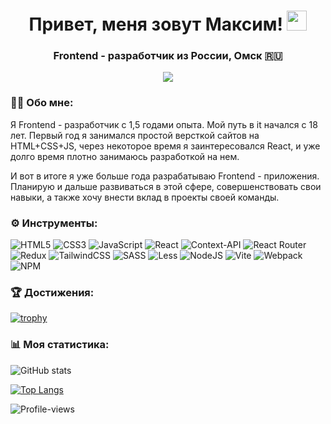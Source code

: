 <h1 align="center">Привет, меня зовут Максим! 
<img src="https://github.com/blackcater/blackcater/raw/main/images/Hi.gif" height="32"/></h1>
<h3 align="center">Frontend - разработчик из России, Омск 🇷🇺</h3>
<div style="width: 100%;" align="center"><img src="https://i.pinimg.com/originals/54/e3/7d/54e37d8074ebcde1d96c77d7b2a7f310.gif"/></div>


### 👨‍💻 Обо мне:
Я Frontend - разработчик с 1,5 годами опыта. Мой путь в it начался c 18 лет. Первый год я занимался простой версткой сайтов на HTML+CSS+JS, через некоторое время я заинтересовался React, и уже долго время плотно занимаюсь разработкой на нем.

И вот в итоге я уже больше года разрабатываю Frontend - приложения. Планирую и дальше развиваться в этой сфере, совершенствовать свои навыки, а также хочу внести вклад в проекты своей команды.

### ⚙️ Инструменты:
![HTML5](https://img.shields.io/badge/html5-%23E34F26.svg?style=for-the-badge&logo=html5&logoColor=white)
![CSS3](https://img.shields.io/badge/css3-%231572B6.svg?style=for-the-badge&logo=css3&logoColor=white)
![JavaScript](https://img.shields.io/badge/javascript-%23323330.svg?style=for-the-badge&logo=javascript&logoColor=%23F7DF1E)
![React](https://img.shields.io/badge/react-%2320232a.svg?style=for-the-badge&logo=react&logoColor=%2361DAFB)
![Context-API](https://img.shields.io/badge/Context--Api-000000?style=for-the-badge&logo=react)
![React Router](https://img.shields.io/badge/React_Router-CA4245?style=for-the-badge&logo=react-router&logoColor=white)
![Redux](https://img.shields.io/badge/redux-%23593d88.svg?style=for-the-badge&logo=redux&logoColor=white)
![TailwindCSS](https://img.shields.io/badge/tailwindcss-%2338B2AC.svg?style=for-the-badge&logo=tailwind-css&logoColor=white)
![SASS](https://img.shields.io/badge/SASS-hotpink.svg?style=for-the-badge&logo=SASS&logoColor=white)
![Less](https://img.shields.io/badge/less-2B4C80?style=for-the-badge&logo=less&logoColor=white)
![NodeJS](https://img.shields.io/badge/node.js-6DA55F?style=for-the-badge&logo=node.js&logoColor=white)
![Vite](https://img.shields.io/badge/vite-%23646CFF.svg?style=for-the-badge&logo=vite&logoColor=white)
![Webpack](https://img.shields.io/badge/webpack-%238DD6F9.svg?style=for-the-badge&logo=webpack&logoColor=black)
![NPM](https://img.shields.io/badge/NPM-%23CB3837.svg?style=for-the-badge&logo=npm&logoColor=white)

### 🏆 Достижения:

[![trophy](https://github-profile-trophy.vercel.app/?username=sxcredlxrd)](https://github.com/ryo-ma/github-profile-trophy)

### 📊 Моя статистика:

![GitHub stats](https://github-readme-stats.vercel.app/api?username=sxcredlxrd&show_icons=true) 

[![Top Langs](https://github-readme-stats.vercel.app/api/top-langs/?username=sxcredlxrd)](https://github.com/anuraghazra/github-readme-stats)

![Profile-views](https://komarev.com/ghpvc/?username=sxcredlxrd)

